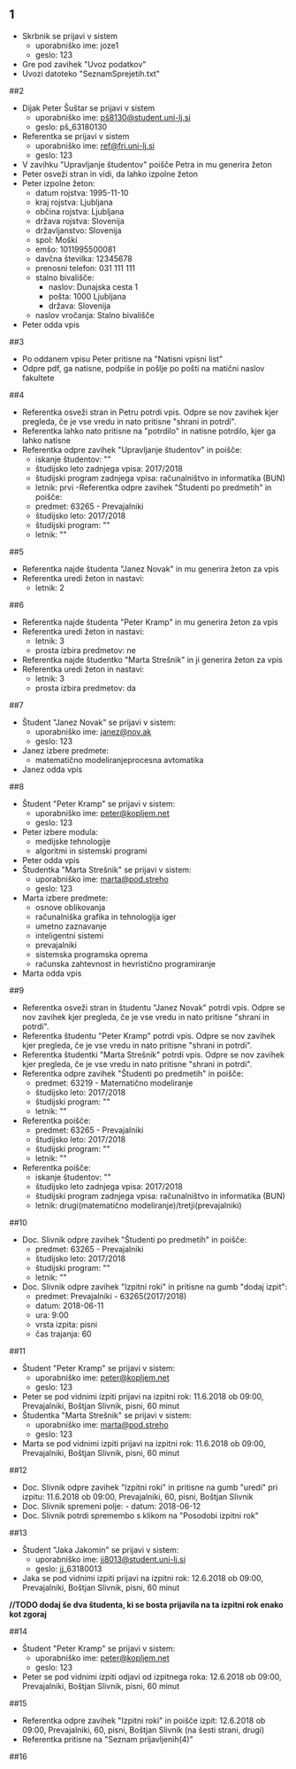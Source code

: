 
## 1
- Skrbnik se prijavi v sistem
    - uporabniško ime: joze1
    - geslo: 123
- Gre pod zavihek "Uvoz podatkov"
- Uvozi datoteko "SeznamSprejetih.txt"

##2
- Dijak Peter Šuštar se prijavi v sistem
    - uporabniško ime: pš8130@student.uni-lj.si
    - geslo: pš_63180130
- Referentka se prijavi v sistem
    - uporabniško ime: ref@fri.uni-lj.si
    - geslo: 123
- V zavihku "Upravljanje študentov" poišče Petra in mu generira žeton
- Peter osveži stran in vidi, da lahko izpolne žeton
- Peter izpolne žeton:
    - datum rojstva: 1995-11-10
    - kraj rojstva: Ljubljana
    - občina rojstva: Ljubljana
    - država rojstva: Slovenija
    - državljanstvo: Slovenija
    - spol: Moški
    - emšo: 1011995500081
    - davčna številka: 12345678
    - prenosni telefon: 031 111 111
    - stalno bivališče:
        - naslov: Dunajska cesta 1
        - pošta: 1000 Ljubljana
        - država: Slovenija
    - naslov vročanja: Stalno bivališče
- Peter odda vpis

##3
- Po oddanem vpisu Peter pritisne na "Natisni vpisni list"
- Odpre pdf, ga natisne, podpiše in pošlje po pošti na matični naslov fakultete

##4
- Referentka osveži stran in Petru potrdi vpis. Odpre se nov zavihek kjer pregleda, če je vse vredu in nato pritisne "shrani in potrdi".
- Referentka lahko nato pritisne na "potrdilo" in natisne potrdilo, kjer ga lahko natisne
- Referentka odpre zavihek "Upravljanje študentov" in poišče:
    - iskanje študentov: ""
    - študijsko leto zadnjega vpisa: 2017/2018
    - študijski program zadnjega vpisa: računalništvo in informatika (BUN)
    - letnik: prvi
-Referentka odpre zavihek "Študenti po predmetih" in poišče:
    - predmet: 63265 - Prevajalniki
    - študijsko leto: 2017/2018
    - študijski program: ""
    - letnik: ""

##5
- Referentka najde študenta "Janez Novak" in mu generira žeton za vpis
- Referentka uredi žeton in nastavi:
    - letnik: 2
    
##6
- Referentka najde študenta "Peter Kramp" in mu generira žeton za vpis
- Referentka uredi žeton in nastavi:
    - letnik: 3
    - prosta izbira predmetov: ne
- Referentka najde študentko "Marta Strešnik" in ji generira žeton za vpis
- Referentka uredi žeton in nastavi:
    - letnik: 3
    - prosta izbira predmetov: da

##7
- Študent "Janez Novak" se prijavi v sistem:
    - uporabniško ime: janez@nov.ak
    - geslo: 123
- Janez izbere predmete:
    - matematično modeliranjeprocesna avtomatika
- Janez odda vpis

##8
- Študent "Peter Kramp" se prijavi v sistem:
    - uporabniško ime: peter@kopljem.net
    - geslo: 123
- Peter izbere modula:
    - medijske tehnologije
    - algoritmi in sistemski programi
- Peter odda vpis
- Študentka "Marta Strešnik" se prijavi v sistem:
    - uporabniško ime: marta@pod.streho
    - geslo: 123
- Marta izbere predmete:
    - osnove oblikovanja
    - računalniška grafika in tehnologija iger
    - umetno zaznavanje
    - inteligentni sistemi
    - prevajalniki
    - sistemska programska oprema
    - računska zahtevnost in hevristično programiranje
- Marta odda vpis

##9
- Referentka osveži stran in študentu "Janez Novak" potrdi vpis. Odpre se nov zavihek kjer pregleda, če je vse vredu in nato pritisne "shrani in potrdi".
- Referentka študentu "Peter Kramp" potrdi vpis. Odpre se nov zavihek kjer pregleda, če je vse vredu in nato pritisne "shrani in potrdi".
- Referentka študentki "Marta Strešnik" potrdi vpis. Odpre se nov zavihek kjer pregleda, če je vse vredu in nato pritisne "shrani in potrdi".
- Referentka odpre zavihek "Študenti po predmetih" in poišče:
    - predmet: 63219 - Matematično modeliranje
    - študijsko leto: 2017/2018
    - študijski program: ""
    - letnik: ""
- Referentka poišče:
    - predmet: 63265 - Prevajalniki
    - študijsko leto: 2017/2018
    - študijski program: ""
    - letnik: ""
- Referentka poišče:
    - iskanje študentov: ""
    - študijsko leto zadnjega vpisa: 2017/2018
    - študijski program zadnjega vpisa: računalništvo in informatika (BUN)
    - letnik: drugi(matematično modeliranje)/tretji(prevajalniki)

##10
- Doc. Slivnik odpre zavihek "Študenti po predmetih" in poišče:
    - predmet: 63265 - Prevajalniki
    - študijsko leto: 2017/2018
    - študijski program: ""
    - letnik: ""
- Doc. Slivnik odpre zavihek "Izpitni roki" in pritisne na gumb "dodaj izpit":
    - predmet: Prevajalniki - 63265(2017/2018)
    - datum: 2018-06-11
    - ura: 9:00
    - vrsta izpita: pisni
    - čas trajanja: 60
    
##11
- Študent "Peter Kramp" se prijavi v sistem:
    - uporabniško ime: peter@kopljem.net
    - geslo: 123
- Peter se pod vidnimi izpiti prijavi na izpitni rok: 11.6.2018 ob 09:00, Prevajalniki, Boštjan Slivnik, pisni, 60 minut
- Študentka "Marta Strešnik" se prijavi v sistem:
    - uporabniško ime: marta@pod.streho
    - geslo: 123
- Marta se pod vidnimi izpiti prijavi na izpitni rok: 11.6.2018 ob 09:00, Prevajalniki, Boštjan Slivnik, pisni, 60 minut

##12
- Doc. Slivnik odpre zavihek "Izpitni roki" in pritisne na gumb "uredi" pri izpitu: 11.6.2018 ob 09:00, Prevajalniki, 60, pisni, Boštjan Slivnik
- Doc. Slivnik spremeni polje:
        - datum: 2018-06-12
- Doc. Slivnik potrdi spremembo s klikom na "Posodobi izpitni rok"

##13
- Študent "Jaka Jakomin" se prijavi v sistem:
    - uporabniško ime: jj8013@student.uni-lj.si
    - geslo: jj_63180013
- Jaka se pod vidnimi izpiti prijavi na izpitni rok: 12.6.2018 ob 09:00, Prevajalniki, Boštjan Slivnik, pisni, 60 minut

**//TODO dodaj še dva študenta, ki se bosta prijavila na ta izpitni rok enako kot zgoraj**

##14
- Študent "Peter Kramp" se prijavi v sistem:
    - uporabniško ime: peter@kopljem.net
    - geslo: 123
- Peter se pod vidnimi izpiti odjavi od izpitnega roka: 12.6.2018 ob 09:00, Prevajalniki, Boštjan Slivnik, pisni, 60 minut

##15
- Referentka odpre zavihek "Izpitni roki" in poišče izpit: 12.6.2018 ob 09:00, Prevajalniki, 60, pisni, Boštjan Slivnik (na šesti strani, drugi)
- Referentka pritisne na "Seznam prijavljenih(4)"

##16